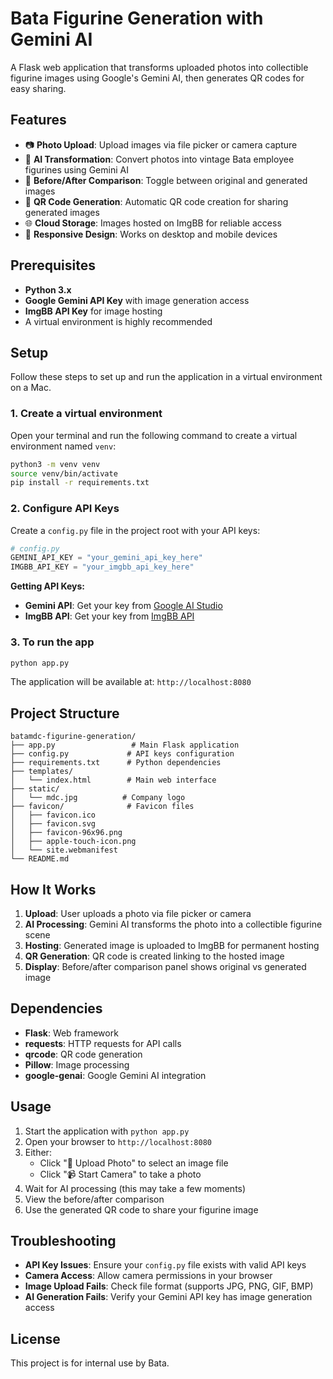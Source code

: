 # Bata Figurine Generation with Gemini AI

A Flask web application that transforms uploaded photos into collectible figurine images using Google's Gemini AI, then generates QR codes for easy sharing.

## Features

- 📷 **Photo Upload**: Upload images via file picker or camera capture
- 🤖 **AI Transformation**: Convert photos into vintage Bata employee figurines using Gemini AI
- 🔄 **Before/After Comparison**: Toggle between original and generated images
- 📱 **QR Code Generation**: Automatic QR code creation for sharing generated images
- 🌐 **Cloud Storage**: Images hosted on ImgBB for reliable access
- 📱 **Responsive Design**: Works on desktop and mobile devices

## Prerequisites

- **Python 3.x**
- **Google Gemini API Key** with image generation access
- **ImgBB API Key** for image hosting
- A virtual environment is highly recommended

## Setup

Follow these steps to set up and run the application in a virtual environment on a Mac.

### 1. Create a virtual environment

Open your terminal and run the following command to create a virtual environment named `venv`:

```bash
python3 -m venv venv
source venv/bin/activate
pip install -r requirements.txt
```

### 2. Configure API Keys

Create a `config.py` file in the project root with your API keys:

```python
# config.py
GEMINI_API_KEY = "your_gemini_api_key_here"
IMGBB_API_KEY = "your_imgbb_api_key_here"
```

**Getting API Keys:**
- **Gemini API**: Get your key from [Google AI Studio](https://aistudio.google.com/app/apikey)
- **ImgBB API**: Get your key from [ImgBB API](https://api.imgbb.com/)

### 3. To run the app

```bash
python app.py
```

The application will be available at: `http://localhost:8080`

## Project Structure

```
batamdc-figurine-generation/
├── app.py                 # Main Flask application
├── config.py             # API keys configuration
├── requirements.txt      # Python dependencies
├── templates/
│   └── index.html        # Main web interface
├── static/
│   └── mdc.jpg          # Company logo
├── favicon/              # Favicon files
│   ├── favicon.ico
│   ├── favicon.svg
│   ├── favicon-96x96.png
│   ├── apple-touch-icon.png
│   └── site.webmanifest
└── README.md
```

## How It Works

1. **Upload**: User uploads a photo via file picker or camera
2. **AI Processing**: Gemini AI transforms the photo into a collectible figurine scene
3. **Hosting**: Generated image is uploaded to ImgBB for permanent hosting
4. **QR Generation**: QR code is created linking to the hosted image
5. **Display**: Before/after comparison panel shows original vs generated image

## Dependencies

- **Flask**: Web framework
- **requests**: HTTP requests for API calls
- **qrcode**: QR code generation
- **Pillow**: Image processing
- **google-genai**: Google Gemini AI integration

## Usage

1. Start the application with `python app.py`
2. Open your browser to `http://localhost:8080`
3. Either:
   - Click "📁 Upload Photo" to select an image file
   - Click "📹 Start Camera" to take a photo
4. Wait for AI processing (this may take a few moments)
5. View the before/after comparison
6. Use the generated QR code to share your figurine image

## Troubleshooting

- **API Key Issues**: Ensure your `config.py` file exists with valid API keys
- **Camera Access**: Allow camera permissions in your browser
- **Image Upload Fails**: Check file format (supports JPG, PNG, GIF, BMP)
- **AI Generation Fails**: Verify your Gemini API key has image generation access

## License

This project is for internal use by Bata.